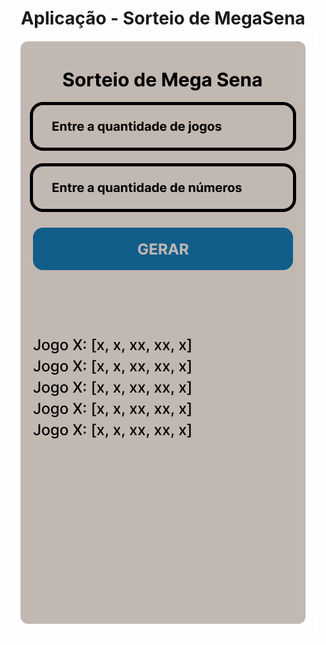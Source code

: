 
<h1 align="center">
Aplicação - Sorteio de MegaSena
<img src="/public/Phone.png" alt="Aplicação"/>
</h1>
